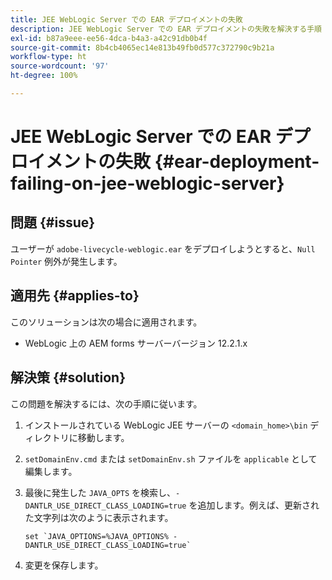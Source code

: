 ```yaml
---
title: JEE WebLogic Server での EAR デプロイメントの失敗
description: JEE WebLogic Server での EAR デプロイメントの失敗を解決する手順
exl-id: b87a9eee-ee56-4dca-b4a3-a42c91db0b4f
source-git-commit: 8b4cb4065ec14e813b49fb0d577c372790c9b21a
workflow-type: ht
source-wordcount: '97'
ht-degree: 100%

---
```


# JEE WebLogic Server での EAR デプロイメントの失敗 {#ear-deployment-failing-on-jee-weblogic-server}

## 問題 {#issue}

ユーザーが `adobe-livecycle-weblogic.ear` をデプロイしようとすると、`Null Pointer` 例外が発生します。

## 適用先 {#applies-to}

このソリューションは次の場合に適用されます。

* WebLogic 上の AEM forms サーバーバージョン 12.2.1.x

## 解決策 {#solution}

この問題を解決するには、次の手順に従います。

1. インストールされている WebLogic JEE サーバーの `<domain_home>\bin` ディレクトリに移動します。

1. `setDomainEnv.cmd` または `setDomainEnv.sh` ファイルを `applicable` として編集します。

1. 最後に発生した `JAVA_OPTS` を検索し、`-DANTLR_USE_DIRECT_CLASS_LOADING=true` を追加します。例えば、更新された文字列は次のように表示されます。

       set `JAVA_OPTIONS=%JAVA_OPTIONS% -DANTLR_USE_DIRECT_CLASS_LOADING=true`
   
1. 変更を保存します。
